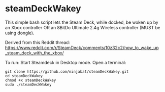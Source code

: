 # steamDeckWakey
This simple bash script lets the Steam Deck, while docked, be woken up by an Xbox controller OR an 8BitDo Ultimate 2.4g Wireless controller (MUST be using dongle).

Derived from this Reddit thread: https://www.reddit.com/r/SteamDeck/comments/10z32c2/how_to_wake_up_steam_deck_with_the_xbox/

To run:
Start Steamdeck in Desktop mode.  Open a terminal:
```
git clone https://github.com/ninjabat/steamDeckWakey.git
cd steamDeckWakey
chmod +x steamDeckWakey
sudo ./steamDeckWakey
```
